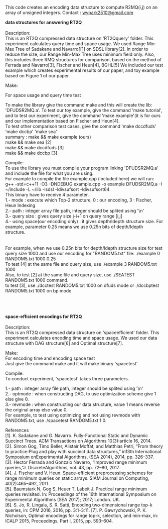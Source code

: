 This code creates an encoding data structure to compute R2MQ(i,j) on an array of unsigned integers.
Contact : wypark2510@gmail.com

**data structures for answering RT2Q**
<br/>
<br/>
Description:<br/>
This is an RT2Q compressed data structure on 'RT2Qquery' folder. This experiment calculates query time and space usage. We used Range Min-Max Tree of Sadakane and Navarro[[1] on SDSL library[2]. In order to reduce the size, our Range Min-Max Tree uses minimum field only. Also, this includes three RMQ structures for comparison, based on the method of Ferrada and Navarro[3], Fischer and Heun[4], BGHL[5]
We included our test example which creates experimental results of our paper, and toy example based on Figure 1 of our paper.

Make:<br/>

For space usage and query time test<br/>

To make the library give the command make and this will create the lib: 'DFUDSR2MQ.a'. To test our toy example, give the command 'make tutorial', and to test our experiment, give the command 'make example'(it is for ours and our implementation based on Fischer and Heun[4].<br/>
To test other comparison test cases, give the command 'make dccdfuds' 'make dccbp' 'make sea'<br/>
summary : make && make example (ours)<br/>
make && make sea [2]<br/>
make && make dccdfuds [3]<br/>
make && make dccbp [3]<br/>

Compile:<br/>
To use the library you must complie your program linking 'DFUDSR2MQ.a' and include the file for what you are using.<br/>
For example to compile the file example.cpp (included here) we will run:<br/>
g++ -std=c++11 -O3 -DNDEBUG example.cpp -o example DFUDSR2MQ.a -I ~/include -L ~/lib -lsdsl -ldivsufsort -ldivsufsort64<br/>
This binary have to receive 4 parameter.<br/>
1.- mode : execute which Top-2 structure, 0 : our encoding, 3 : Fischer, Heun Indexing<br/>
2.- path : integer array file path, integer should be splited using '\n'<br/>
3.- query size : gives query size j-i+1 on query range [i,j]<br/>
4.- using space(our encoding only) : it gives depth/ldepth structure size. For example, parameter 0.25 means we use 0.25n bits of depth/ldepth structure.<br/>
<br/>
<br/>
For example, when we use 0.25n bits for depth/ldepth structure size for test query size 1000 and use our encoding for "RANDOM5.txt" file:
./example 0 RANDOM5.txt 1000 0.25<br/>
To test [4] at the same file and query size, use ./example 3 RANDOM5.txt 1000<br/>
Also, to test [2] at the same file and query size, use  ./SEATEST RANDOM5.txt 1000 command.<br/>
to test [3], use ./dcctest RANDOM5.txt 1000 on dfuds mode or ./dccbptest RANDOM5.txt 1000 on bp mode<br/>
<br/>
<br/>
<br/>

**space-efficient encodings for RT2Q**
<br/>
<br/>
Description:<br/>
This is an RT2Q compressed data structure on 'spaceefficient' folder. This experiment calculates encoding time and space usage. We used our data structure with DAG structure[6] and Optimal structure[7].

Make:<br/>
For encoding time and encoding space test<br/>
Just give the command make and it will make binary 'spacetest'<br/>

Compile:<br/>
To conduct experiment, 'spacetest' takes three parameters.<br/>

1.- path : integer array file path, integer should be splited using '\n'<br/>
2.- optmode : when constructing DAG, to use optimization scheme give 1 else give 0.<br/>
3.- revmode : when constructing our data structure, value 1 means reverse the original array else value 0.<br/>
For example, to test using optimizing and not using revmode with RANDOM5.txt, use ./spacetest RANDOM5.txt 1 0.<br/>



References<br/>
[1]. K. Sadakane and G. Navarro. Fully-Functional Static and Dynamic Succinct Trees. ACM Transactions on Algorithms 10(3):article 16, 2014.<br/>
[2]. Simon Gog, Timo Beller, Alistair Moffat, and Matthias Petri, “From theory to practice:Plug  and  play  with  succinct  data  structures,”   in13th International Symposium onExperimental Algorithms, (SEA 2014), 2014, pp. 326–337.<br/>
[3]. Hector Ferrada and Gonzalo Navarro, “Improved range minimum queries,”J. DiscreteAlgorithms, vol. 43, pp. 72–80, 2017.<br/>
[4]. J. Fischer and V. Heun. Space-efficient preprocessing schemes for range minimum queries on static arrays. SIAM Journal on Computing, 40(2):465–492, 2011.<br/>
[5]. Baumstark N, Gog S, Heuer T, Labeit J. Practical range minimum queries revisited. In: Proceedings of the 16th International Symposium on Experimental Algorithms (SEA 2017); 2017; London. UK.<br/>
[6]. S. Jo, R. Lingala, S. R. Satti, Encoding two-dimensional range top-k queries, in: CPM 2016, 2016, pp. 3:1–3:11.
[7]. P. Gawrychowski, P. K. Nicholson, Optimal encodings for range top-k, selection, and min-max, in: ICALP 2015,
Proceedings, Part I, 2015, pp. 593–604.
